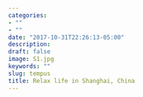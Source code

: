 ```yaml
---
categories:
- ""
- ""
date: "2017-10-31T22:26:13-05:00"
description: 
draft: false
image: S1.jpg
keywords: ""
slug: tempus
title: Relax life in Shanghai, China
---
```


